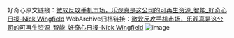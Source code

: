 好奇心原文链接：[微软反攻手机市场，乐观真是这公司的可再生资源_智能_好奇心日报-Nick Wingfield](https://www.qdaily.com/articles/5365.html)
WebArchive归档链接：[微软反攻手机市场，乐观真是这公司的可再生资源_智能_好奇心日报-Nick Wingfield](http://web.archive.org/web/20190623164622/https://www.qdaily.com/articles/5365.html)
![image](http://ww3.sinaimg.cn/large/007d5XDply1g3wgxnkf4cj30u04opkjl)